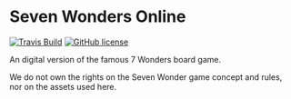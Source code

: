 # Seven Wonders Online

[![Travis Build](https://img.shields.io/travis/luxons/seven-wonders/master.svg)](https://travis-ci.org/joffrey-bion/fx-log)
[![GitHub license](https://img.shields.io/badge/license-MIT-blue.svg)](https://github.com/luxons/seven-wonders/blob/master/LICENSE)

An digital version of the famous 7 Wonders board game.

We do not own the rights on the Seven Wonder game concept and rules, nor on the assets used here.
